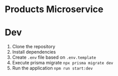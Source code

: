 # Products Microservice
#
# Dev
1. Clone the repository
2. Install dependencies
3. Create `.env` file based on `.env.template`
4. Execute prisma migrate `npx prisma migrate dev`
5. Run the application `npm run start:dev`

